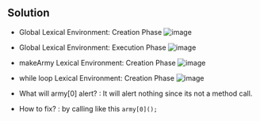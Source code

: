 ## Solution

- Global Lexical Environment: Creation Phase
![image](https://user-images.githubusercontent.com/18373774/116275352-2af3bd00-a749-11eb-90d9-9dbc8b134526.png)

- Global Lexical Environment: Execution Phase
![image](https://user-images.githubusercontent.com/18373774/116282373-4a421880-a750-11eb-856c-fe408f9625fd.png)

- makeArmy Lexical Environment: Creation Phase
![image](https://user-images.githubusercontent.com/18373774/116282430-5ded7f00-a750-11eb-967c-9d3ddff970c0.png)

- while loop Lexical Environment: Creation Phase
![image](https://user-images.githubusercontent.com/18373774/116283705-cf79fd00-a751-11eb-9379-eca2fdc8c764.png)

- What will army[0] alert? : It will alert nothing since its not a method call.

- How to fix? : by calling like this `army[0]();`
